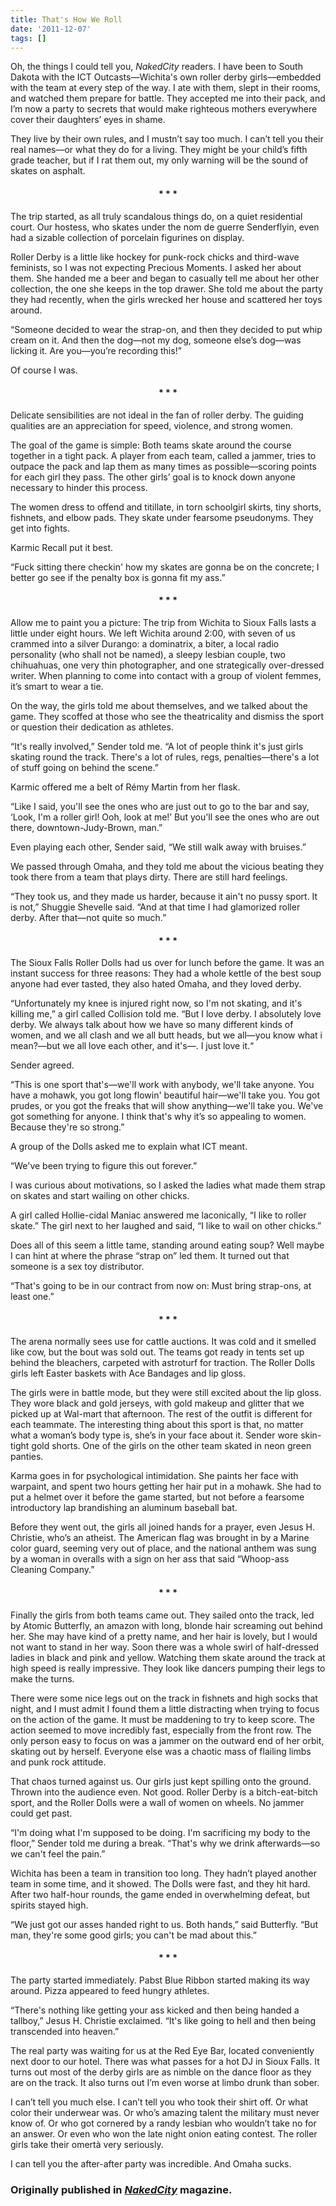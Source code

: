 ```yaml
---
title: That's How We Roll
date: '2011-12-07'
tags: []
---
```


Oh, the things I could tell you, <em>NakedCity </em>readers.  I have been to South Dakota with the ICT Outcasts—Wichita's own roller derby girls—embedded with the team at every step of the way.  I ate with them, slept in their rooms, and watched them prepare for battle.  They accepted me into their pack, and I’m now a party to secrets that would make righteous mothers everywhere cover their daughters’ eyes in shame.

They live by their own rules, and I mustn’t say too much.  I can’t tell you their real names—or what they do for a living.  They might be your child’s fifth grade teacher, but if I rat them out, my only warning will be the sound of skates on asphalt.
<h4 style="text-align: center;">* * *</h4>
The trip started, as all truly scandalous things do, on a quiet residential court.  Our hostess, who skates under the nom de guerre Senderflyin, even had a sizable collection of porcelain figurines on display.

Roller Derby is a little like hockey for punk-rock chicks and third-wave feminists, so I was not expecting Precious Moments.  I asked her about them.  She handed me a beer and began to casually tell me about her other collection, the one she keeps in the top drawer.  She told me about the party they had recently, when the girls wrecked her house and scattered her toys around.

“Someone decided to wear the strap-on, and then they decided to put whip cream on it.  And then the dog—not my dog, someone else’s dog—was licking it.  Are you—you’re recording this!”

Of course I was.
<h4 style="text-align: center;">* * *</h4>
Delicate sensibilities are not ideal in the fan of roller derby.  The guiding qualities are an appreciation for speed, violence, and strong women.

The goal of the game is simple:  Both teams skate around the course together in a tight pack.  A player from each team, called a jammer, tries to outpace the pack and lap them as many times as possible—scoring points for each girl they pass.  The other girls’ goal is to knock down anyone necessary to hinder this process.

The women dress to offend and titillate, in torn schoolgirl skirts, tiny shorts, fishnets, and elbow pads.  They skate under fearsome pseudonyms.  They get into fights.

Karmic Recall put it best.

“Fuck sitting there checkin' how my skates are gonna be on the concrete; I better go see if the penalty box is gonna fit my ass.”
<h4 style="text-align: center;">* * *</h4>
Allow me to paint you a picture:  The trip from Wichita to Sioux Falls lasts a little under eight hours. We left Wichita around 2:00, with seven of us crammed into a silver Durango: a dominatrix, a biter, a local radio personality (who shall not be named), a sleepy lesbian couple, two chihuahuas, one very thin photographer, and one strategically over-dressed writer.  When planning to come into contact with a group of violent femmes, it’s smart to wear a tie.

On the way, the girls told me about themselves, and we talked about the game.  They scoffed at those who see the theatricality and dismiss the sport or question their dedication as athletes.

“It's really involved,” Sender told me.  “A lot of people think it's just girls skating round the track.  There's a lot of rules, regs, penalties—there's a lot of stuff going on behind the scene.”

Karmic offered me a belt of Rémy Martin from her flask.

“Like I said, you'll see the ones who are just out to go to the bar and say, ‘Look, I'm a roller girl! Ooh, look at me!’  But you'll see the ones who are out there, downtown-Judy-Brown, man.”

Even playing each other, Sender said, “We still walk away with bruises.”

We passed through Omaha, and they told me about the vicious beating they took there from a team that plays dirty.  There are still hard feelings.

“They took us, and they made us harder, because it ain't no pussy sport.  It is not,” Shuggie Shevelle said.  “And at that time I had glamorized roller derby. After that—not quite so much.”
<h4 style="text-align: center;">* * *</h4>
The Sioux Falls Roller Dolls had us over for lunch before the game.  It was an instant success for three reasons: They had a whole kettle of the best soup anyone had ever tasted, they also hated Omaha, and they loved derby.

“Unfortunately my knee is injured right now, so I'm not skating, and it's killing me,” a girl called Collision told me.  “But I love derby.  I absolutely love derby.  We always talk about how we have so many different kinds of women, and we all clash and we all butt heads, but we all—you know what i mean?—but we all love each other, and it's—.  I just love it.“

Sender agreed.

“This is one sport that's—we'll work with anybody, we'll take anyone.  You have a mohawk, you got long flowin' beautiful hair—we'll take you.  You got prudes, or you got the freaks that will show anything—we'll take you.  We've got something for anyone.  I think that's why it’s so appealing to women.  Because they're so strong.”

A group of the Dolls asked me to explain what ICT meant.

“We've been trying to figure this out forever.”

I was curious about motivations, so I asked the ladies what made them strap on skates and start wailing on other chicks.

A girl called Hollie-cidal Maniac answered me laconically, “I like to roller skate.”  The girl next to her laughed and said, “I like to wail on other chicks.”

Does all of this seem a little tame, standing around eating soup?  Well maybe I can hint at where the phrase “strap on” led them.  It turned out that someone is a sex toy distributor.

“That's going to be in our contract from now on:  Must bring strap-ons, at least one.”
<h4 style="text-align: center;">* * *</h4>
The arena normally sees use for cattle auctions.  It was cold and it smelled like cow, but the bout was sold out.  The teams got ready in tents set up behind the bleachers, carpeted with astroturf for traction.  The Roller Dolls girls left Easter baskets with Ace Bandages and lip gloss.

The girls were in battle mode, but they were still excited about the lip gloss.  They wore black and gold jerseys, with gold makeup and glitter that we picked up at Wal-mart that afternoon.  The rest of the outfit is different for each teammate.  The interesting thing about this sport is that, no matter what a woman’s body type is, she’s in your face about it.  Sender wore skin-tight gold shorts.  One of the girls on the other team skated in neon green panties.

Karma goes in for psychological intimidation.  She paints her face with warpaint, and spent two hours getting her hair put in a mohawk.  She had to put a helmet over it before the game started, but not before a fearsome introductory lap brandishing an aluminum baseball bat.

Before they went out, the girls all joined hands for a prayer, even Jesus H. Christie, who’s an atheist.  The American flag was brought in by a Marine color guard, seeming very out of place, and the national anthem was sung by a woman in overalls with a sign on her ass that said “Whoop-ass Cleaning Company.”
<h4 style="text-align: center;">* * *</h4>
Finally the girls from both teams came out.  They sailed onto the track, led by Atomic Butterfly, an amazon with long, blonde hair screaming out behind her.  She may have kind of a pretty name, and her hair is lovely, but I would not want to stand in her way.  Soon there was a whole swirl of half-dressed ladies in black and pink and yellow.  Watching them skate around the track at high speed is really impressive.  They look like dancers pumping their legs to make the turns.

There were some nice legs out on the track in fishnets and high socks that night, and I must admit I found them a little distracting when trying to focus on the action of the game.  It must be maddening to try to keep score.  The action seemed to move incredibly fast, especially from the front row.  The only person easy to focus on was a jammer on the outward end of her orbit, skating out by herself.  Everyone else was a chaotic mass of flailing limbs and punk rock attitude.

That chaos turned against us.  Our girls just kept spilling onto the ground.  Thrown into the audience even.  Not good.  Roller Derby is a bitch-eat-bitch sport, and the Roller Dolls were a wall of women on wheels.  No jammer could get past.

“I'm doing what I'm supposed to be doing. I'm sacrificing my body to the floor,” Sender told me during a break.  “That's why we drink afterwards—so we can't feel the pain.”

Wichita has been a team in transition too long.  They hadn’t played another team in some time, and it showed.  The Dolls were fast, and they hit hard.  After two half-hour rounds, the game ended in overwhelming defeat, but spirits stayed high.

“We just got our asses handed right to us.  Both hands,” said Butterfly.  “But man, they're some good girls; you can't be mad about this.”
<h4 style="text-align: center;">* * *</h4>
The party started immediately.  Pabst Blue Ribbon started making its way around.  Pizza appeared to feed hungry athletes.

“There's nothing like getting your ass kicked and then being handed a tallboy,” Jesus H. Christie exclaimed.  “It's like going to hell and then being transcended into heaven.”

The real party was waiting for us at the Red Eye Bar, located conveniently next door to our hotel.  There was what passes for a hot DJ in Sioux Falls.  It turns out most of the derby girls are as nimble on the dance floor as they are on the track.  It also turns out I’m even worse at limbo drunk than sober.

I can’t tell you much else.  I can’t tell you who took their shirt off. Or what color their underwear was.   Or who’s amazing talent the military must never know of.  Or who got cornered by a randy lesbian who wouldn’t take no for an answer.  Or even who won the late night onion eating contest.  The roller girls take their omertà very seriously.

I can tell you the after-after party was incredible.  And Omaha sucks.

<h3>Originally published in <a href="http://www.nakedcitywichita.com" target="_blank"><em>NakedCity</em></a> magazine.</h3>
